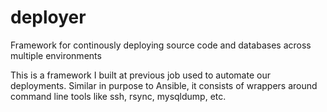 # deployer
Framework for continously deploying source code and databases across multiple environments

This is a framework I built at previous job used to automate our deployments. Similar in purpose to Ansible, it consists of wrappers around command line tools like ssh, rsync, mysqldump, etc.
